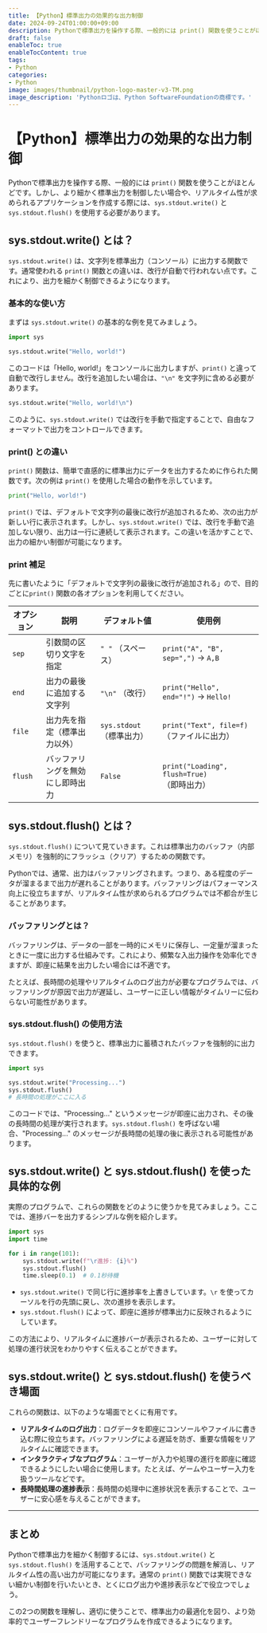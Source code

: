 ```yaml
---
title: 【Python】標準出力の効果的な出力制御
date: 2024-09-24T01:00:00+09:00
description: Pythonで標準出力を操作する際、一般的には print() 関数を使うことがほとんどです。
draft: false
enableToc: true
enableTocContent: true
tags: 
- Python
categories: 
- Python
image: images/thumbnail/python-logo-master-v3-TM.png
image_description: 'Pythonロゴは、Python SoftwareFoundationの商標です。'
---
```


# 【Python】標準出力の効果的な出力制御

Pythonで標準出力を操作する際、一般的には `print()` 関数を使うことがほとんどです。しかし、より細かく標準出力を制御したい場合や、リアルタイム性が求められるアプリケーションを作成する際には、`sys.stdout.write()` と `sys.stdout.flush()` を使用する必要があります。

## sys.stdout.write() とは？

`sys.stdout.write()` は、文字列を標準出力（コンソール）に出力する関数です。通常使われる `print()` 関数との違いは、改行が自動で行われない点です。これにより、出力を細かく制御できるようになります。

### 基本的な使い方

まずは `sys.stdout.write()` の基本的な例を見てみましょう。

```python
import sys

sys.stdout.write("Hello, world!")
```

このコードは「Hello, world!」をコンソールに出力しますが、`print()` と違って自動で改行しません。改行を追加したい場合は、`"\n"` を文字列に含める必要があります。

```python
sys.stdout.write("Hello, world!\n")
```

このように、`sys.stdout.write()` では改行を手動で指定することで、自由なフォーマットで出力をコントロールできます。

### print() との違い

`print()` 関数は、簡単で直感的に標準出力にデータを出力するために作られた関数です。次の例は `print()` を使用した場合の動作を示しています。

```python
print("Hello, world!")
```

`print()` では、デフォルトで文字列の最後に改行が追加されるため、次の出力が新しい行に表示されます。しかし、`sys.stdout.write()` では、改行を手動で追加しない限り、出力は一行に連続して表示されます。この違いを活かすことで、出力の細かい制御が可能になります。

### print 補足

先に書いたように「デフォルトで文字列の最後に改行が追加される」ので、目的ごとに`print()` 関数の各オプションを利用してください。

| オプション | 説明 | デフォルト値 | 使用例 |
|------------|------|--------------|--------|
| `sep`      | 引数間の区切り文字を指定 | `" "` （スペース） | `print("A", "B", sep=",")` → `A,B` |
| `end`      | 出力の最後に追加する文字列 | `"\n"` （改行） | `print("Hello", end="!")` → `Hello!` |
| `file`     | 出力先を指定（標準出力以外） | `sys.stdout` （標準出力） | `print("Text", file=f)` （ファイルに出力） |
| `flush`    | バッファリングを無効にし即時出力 | `False` | `print("Loading", flush=True)` （即時出力） |


## sys.stdout.flush() とは？

`sys.stdout.flush()` について見ていきます。これは標準出力のバッファ（内部メモリ）を強制的にフラッシュ（クリア）するための関数です。

Pythonでは、通常、出力はバッファリングされます。つまり、ある程度のデータが溜まるまで出力が遅れることがあります。バッファリングはパフォーマンス向上に役立ちますが、リアルタイム性が求められるプログラムでは不都合が生じることがあります。

### バッファリングとは？

バッファリングは、データの一部を一時的にメモリに保存し、一定量が溜まったときに一度に出力する仕組みです。これにより、頻繁な入出力操作を効率化できますが、即座に結果を出力したい場合には不適です。

たとえば、長時間の処理やリアルタイムのログ出力が必要なプログラムでは、バッファリングが原因で出力が遅延し、ユーザーに正しい情報がタイムリーに伝わらない可能性があります。

### sys.stdout.flush() の使用方法

`sys.stdout.flush()` を使うと、標準出力に蓄積されたバッファを強制的に出力できます。

```python
import sys

sys.stdout.write("Processing...")
sys.stdout.flush()
# 長時間の処理がここに入る
```

このコードでは、"Processing..." というメッセージが即座に出力され、その後の長時間の処理が実行されます。`sys.stdout.flush()` を呼ばない場合、"Processing..." のメッセージが長時間の処理の後に表示される可能性があります。

## sys.stdout.write() と sys.stdout.flush() を使った具体的な例

実際のプログラムで、これらの関数をどのように使うかを見てみましょう。ここでは、進捗バーを出力するシンプルな例を紹介します。

```python
import sys
import time

for i in range(101):
    sys.stdout.write(f"\r進捗: {i}%")
    sys.stdout.flush()
    time.sleep(0.1)  # 0.1秒待機
```

- `sys.stdout.write()` で同じ行に進捗率を上書きしています。`\r` を使ってカーソルを行の先頭に戻し、次の進捗を表示します。
- `sys.stdout.flush()` によって、即座に進捗が標準出力に反映されるようにしています。

この方法により、リアルタイムに進捗バーが表示されるため、ユーザーに対して処理の進行状況をわかりやすく伝えることができます。

## sys.stdout.write() と sys.stdout.flush() を使うべき場面

これらの関数は、以下のような場面でとくに有用です。

- **リアルタイムのログ出力**：ログデータを即座にコンソールやファイルに書き込む際に役立ちます。バッファリングによる遅延を防ぎ、重要な情報をリアルタイムに確認できます。
- **インタラクティブなプログラム**：ユーザーが入力や処理の進行を即座に確認できるようにしたい場合に使用します。たとえば、ゲームやユーザー入力を扱うツールなどです。
- **長時間処理の進捗表示**：長時間の処理中に進捗状況を表示することで、ユーザーに安心感を与えることができます。

---

## まとめ

Pythonで標準出力を細かく制御するには、`sys.stdout.write()` と `sys.stdout.flush()` を活用することで、バッファリングの問題を解消し、リアルタイム性の高い出力が可能になります。通常の `print()` 関数では実現できない細かい制御を行いたいとき、とくにログ出力や進捗表示などで役立つでしょう。

この2つの関数を理解し、適切に使うことで、標準出力の最適化を図り、より効率的でユーザーフレンドリーなプログラムを作成できるようになります。
